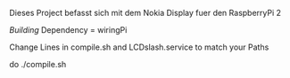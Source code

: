 Dieses Project befasst sich mit dem Nokia Display fuer den
RaspberryPi 2

*Building*
Dependency = wiringPi

Change Lines in compile.sh and LCDslash.service to match your Paths

do ./compile.sh

